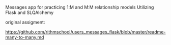 Messages app for practicing 1:M and M:M relationship models
Utilizing Flask and SLQAlchemy

original assigment:

https://github.com/rithmschool/users_messages_flask/blob/master/readme-many-to-many.md
